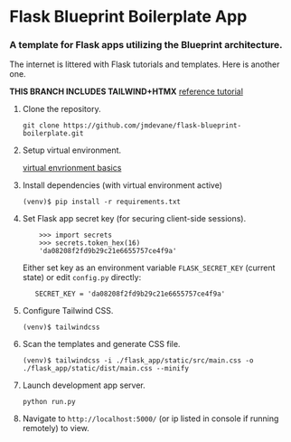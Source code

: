 # Flask Blueprint Boilerplate App
### A template for Flask apps utilizing the Blueprint architecture.

The internet is littered with Flask tutorials and templates. Here is another one.

**THIS BRANCH INCLUDES TAILWIND+HTMX**
[reference tutorial](https://testdriven.io/blog/flask-htmx-tailwind/)

1. Clone the repository.

    `git clone https://github.com/jmdevane/flask-blueprint-boilerplate.git`

2. Setup virtual environment.

    [virtual envrionment basics](https://realpython.com/python-virtual-environments-a-primer/#create-it)

3. Install dependencies (with virtual environment active)

    `(venv)$ pip install -r requirements.txt`

4. Set Flask app secret key (for securing client-side sessions).

    ```
        >>> import secrets
        >>> secrets.token_hex(16)
        'da08208f2fd9b29c21e6655757ce4f9a'
    ```

    Either set key as an environment variable `FLASK_SECRET_KEY` (current state) or edit `config.py` directly:

    `   SECRET_KEY = 'da08208f2fd9b29c21e6655757ce4f9a'`

5. Configure Tailwind CSS.

    `(venv)$ tailwindcss`

6. Scan the templates and generate CSS file.

    `(venv)$ tailwindcss -i ./flask_app/static/src/main.css -o ./flask_app/static/dist/main.css --minify`

7. Launch development app server.

    `python run.py`

8. Navigate to `http://localhost:5000/` (or ip listed in console if running remotely) to view.